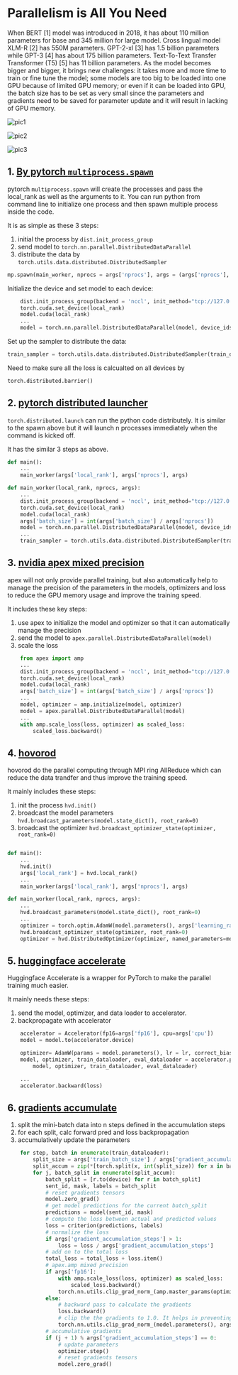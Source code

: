 # Parallelism is All You Need

When BERT [1] model was introduced in 2018, it has about 110 million parameters for base and 345 million for large model. Cross lingual model XLM-R [2] has 550M parameters. GPT-2-xl [3] has 1.5 billion parameters while GPT-3 [4] has about 175 billion parameters. Text-To-Text Transfer Transformer (T5) [5] has 11 billion parameters. As the model becomes bigger and bigger, it brings new challenges: it takes more and more time to train or fine tune the model; some models are too big to be loaded into one GPU because of limited GPU memory; or even if it can be loaded into GPU, the batch size has to be set as very small since the parameters and gradients need to be saved for parameter update and it will result in lacking of GPU memory.

![pic1](https://github.com/songhuiming/ParallelismIsAllYouNeed/blob/main/figure/Picture1.png)

![pic2](https://github.com/songhuiming/ParallelismIsAllYouNeed/blob/main/figure/Picture2.png)

![pic3](https://github.com/songhuiming/ParallelismIsAllYouNeed/blob/main/figure/Picture3.png)


## 1. [By pytorch `multiprocess.spawn`](https://github.com/songhuiming/ParallelismIsAllYouNeed/blob/main/1.multiprocessing.distributed.py)
pytorch `multiprocess.spawn` will create the processes and pass the local_rank as well as the arguments to it. You can run python from command line to initialize one process and then spawn multiple process inside the code.

It is as simple as these 3 steps:
1. initial the process by `dist.init_process_group`
2. send model to `torch.nn.parallel.DistributedDataParallel`
3. distribute the data by `torch.utils.data.distributed.DistributedSampler`

```python
mp.spawn(main_worker, nprocs = args['nprocs'], args = (args['nprocs'], args))
```

Initialize the device and set model to each device:
```python
    dist.init_process_group(backend = 'nccl', init_method="tcp://127.0.0.1:23456", world_size=args['nprocs'], rank=local_rank)
    torch.cuda.set_device(local_rank)
    model.cuda(local_rank)
    ...
    model = torch.nn.parallel.DistributedDataParallel(model, device_ids = [local_rank])
```

Set up the sampler to distribute the data:
```python
train_sampler = torch.utils.data.distributed.DistributedSampler(train_dataset)
```

Need to make sure all the loss is calcualted on all devices by
```python
torch.distributed.barrier()
```

## 2. [pytorch distributed launcher](https://github.com/songhuiming/ParallelismIsAllYouNeed/blob/main/2.distributed.py)
`torch.distributed.launch` can run the python code distributely. It is similar to the spawn above but it will launch n processes immediately when the command is kicked off.

It has the similar 3 steps as above.

```python
def main():
    ...
    main_worker(args['local_rank'], args['nprocs'], args)

def main_worker(local_rank, nprocs, args):
    ...
    dist.init_process_group(backend = 'nccl', init_method="tcp://127.0.0.1:23456", world_size=args['nprocs'], rank=local_rank)
    torch.cuda.set_device(local_rank)
    model.cuda(local_rank)
    args['batch_size'] = int(args['batch_size'] / args['nprocs'])
    model = torch.nn.parallel.DistributedDataParallel(model, device_ids = [local_rank])
    ...
    train_sampler = torch.utils.data.distributed.DistributedSampler(train_dataset)
```


## 3. [nvidia apex mixed precision](https://github.com/songhuiming/ParallelismIsAllYouNeed/blob/main/3.apex.distributed.py)
apex will not only provide parallel training, but also automatically help to manage the precision of the parameters in the models, optimizers and loss to reduce the GPU memory usage and improve the training speed.

It includes these key steps:
1. use apex to initialize the model and optimizer so that it can automatically manage the precision
2. send the model to `apex.parallel.DistributedDataParallel(model)`
3. scale the loss

```python
    from apex import amp
    ...
    dist.init_process_group(backend = 'nccl', init_method="tcp://127.0.0.1:23456", world_size=args['nprocs'], rank=local_rank)
    torch.cuda.set_device(local_rank)
    model.cuda(local_rank)
    args['batch_size'] = int(args['batch_size'] / args['nprocs'])
    ...
    model, optimizer = amp.initialize(model, optimizer)
    model = apex.parallel.DistributedDataParallel(model)
    ...
    with amp.scale_loss(loss, optimizer) as scaled_loss:
        scaled_loss.backward()
```

## 4. [hovorod](https://github.com/songhuiming/ParallelismIsAllYouNeed/blob/main/4.horovod.distributed.py)
hovorod do the parallel computing through MPI ring AllReduce which can reduce the data trandfer and thus improve the training speed.

It mainly includes these steps:
1. init the process `hvd.init()`
2. broadcast the model parameters `hvd.broadcast_parameters(model.state_dict(), root_rank=0)`
3. broadcast the optimizer `hvd.broadcast_optimizer_state(optimizer, root_rank=0)`

```python

def main():
    ...
    hvd.init()
    args['local_rank'] = hvd.local_rank()
    ...
    main_worker(args['local_rank'], args['nprocs'], args)

def main_worker(local_rank, nprocs, args):
    ...
    hvd.broadcast_parameters(model.state_dict(), root_rank=0)
    ...
    optimizer = torch.optim.AdamW(model.parameters(), args['learning_rate'], weight_decay=args['weight_decay'])
    hvd.broadcast_optimizer_state(optimizer, root_rank=0)
    optimizer = hvd.DistributedOptimizer(optimizer, named_parameters=model.named_parameters(), compression=hvd.Compression.fp16, op=hvd.Average)
```

## 5. [huggingface accelerate](https://github.com/songhuiming/ParallelismIsAllYouNeed/blob/main/5.hgf.accelerate.py)
Huggingface Accelerate is a wrapper for PyTorch to make the parallel training much easier.

It mainly needs these steps:
1. send the model, optimizer, and data loader to accelerator.
2. backpropagate with accelerator

```python
    accelerator = Accelerator(fp16=args['fp16'], cpu=args['cpu'])
    model = model.to(accelerator.device)

    optimizer= AdamW(params = model.parameters(), lr = lr, correct_bias = correct_bias)
    model, optimizer, train_dataloader, eval_dataloader = accelerator.prepare(
        model, optimizer, train_dataloader, eval_dataloader)

    ...
    accelerator.backward(loss)
```

## 6. [gradients accumulate]()
1. split the mini-batch data into n steps defined in the accumulation steps
2. for each split, calc forward pred and loss backpropagation
3. accumulatively update the parameters


```python
    for step, batch in enumerate(train_dataloader):
        split_size = args['train_batch_size'] / args['gradient_accumulation_steps']
        split_accum = zip(*[torch.split(x, int(split_size)) for x in batch])
        for j, batch_split in enumerate(split_accum):
            batch_split = [r.to(device) for r in batch_split]
            sent_id, mask, labels = batch_split
            # reset gradients tensors
            model.zero_grad()
            # get model predictions for the current batch_split
            predictions = model(sent_id, mask)
            # compute the loss between actual and predicted values
            loss = criterion(predictions, labels)
            # normalize the loss
            if args['gradient_accumulation_steps'] > 1:
                loss = loss / args['gradient_accumulation_steps']
            # add on to the total loss
            total_loss = total_loss + loss.item()
            # apex.amp mixed precision
            if args['fp16']:
                with amp.scale_loss(loss, optimizer) as scaled_loss:
                    scaled_loss.backward()
                torch.nn.utils.clip_grad_norm_(amp.master_params(optimizer), args['max_grad_norm'])
            else:
                # backward pass to calculate the gradients
                loss.backward()
                # clip the the gradients to 1.0. It helps in preventing the exploding gradient problem
                torch.nn.utils.clip_grad_norm_(model.parameters(), args['max_grad_norm'])
            # accumulative gradients
            if (j + 1) % args['gradient_accumulation_steps'] == 0:
                # update parameters
                optimizer.step()
                # reset gradients tensors
                model.zero_grad()
```
